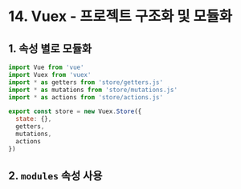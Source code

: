 # 14. Vuex - 프로젝트 구조화 및 모듈화

## 1. 속성 별로 모듈화

```js
import Vue from 'vue'
import Vuex from 'vuex'
import * as getters from 'store/getters.js'
import * as mutations from 'store/mutations.js'
import * as actions from 'store/actions.js'

export const store = new Vuex.Store({
  state: {},
  getters,
  mutations,
  actions
})
```

## 2. `modules` 속성 사용

